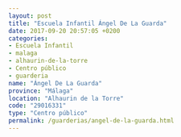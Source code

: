 ```yaml
---
layout: post
title: "Escuela Infantil Ángel De La Guarda"
date: 2017-09-20 20:57:05 +0200
categories:
- Escuela Infantil
- malaga
- alhaurin-de-la-torre
- Centro público
- guarderia
name: "Ángel De La Guarda"
province: "Málaga"
location: "Alhaurin de la Torre"
code: "29016331"
type: "Centro público"
permalink: /guarderias/angel-de-la-guarda.html
---
```

